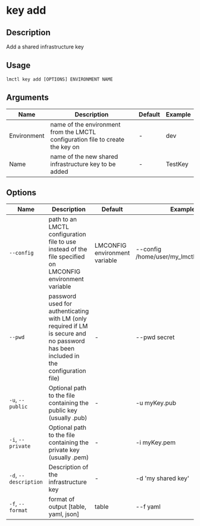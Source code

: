 # key add

## Description

Add a shared infrastructure key

## Usage

```
lmctl key add [OPTIONS] ENVIRONMENT NAME
```

## Arguments

| Name        | Description                                                                         | Default | Example      |
| ----------- | ----------------------------------------------------------------------------------- | ------- | ------------ |
| Environment | name of the environment from the LMCTL configuration file to create the key on      | -       | dev          |
| Name        | name of the new shared infrastructure key to be added                               | -       | TestKey      |

## Options

| Name                          | Description                                                                                                                          | Default                       | Example                                  |
| ----------------------------- | ------------------------------------------------------------------------------------------------------------------------------------ | ----------------------------- | ---------------------------------------- |
| `--config`                    | path to an LMCTL configuration file to use instead of the file specified on LMCONFIG environment variable                            | LMCONFIG environment variable | --config /home/user/my_lmctl_config.yaml |
| `--pwd`                       | password used for authenticating with LM (only required if LM is secure and no password has been included in the configuration file) | -                             | --pwd secret                             |
| `-u`, `--public`              | Optional path to the file containing the public key (usually .pub)                                                                   | -                             | -u myKey.pub                          |
| `-i`, `--private`             | Optional path to the file containing the private key (usually .pem)                                                                  | -                             | -i myKey.pem                          |
| `-d`, `--description`         | Description of the infrastructure key                                                                                              | -                             | -d 'my shared key'                            |
| `-f`, `--format`              | format of output [table, yaml, json]                                                                                                 | table                         | --f yaml                                 |
